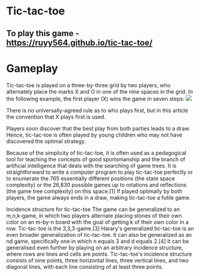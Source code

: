 # Tic-tac-toe

## To play this game - https://ruyy564.github.io/tic-tac-toe/

# Gameplay

Tic-tac-toe is played on a three-by-three grid by two players, who alternately place the marks X and O in one of the nine spaces in the grid.
In the following example, the first player (X) wins the game in seven steps:
![](https://user-images.githubusercontent.com/87094243/210337522-e1317f1a-c645-4dd7-b573-d1046aa7aa7f.png)

There is no universally-agreed rule as to who plays first, but in this article the convention that X plays first is used.

Players soon discover that the best play from both parties leads to a draw. Hence, tic-tac-toe is often played by young children who may not have discovered the optimal strategy.

Because of the simplicity of tic-tac-toe, it is often used as a pedagogical tool for teaching the concepts of good sportsmanship and the branch of artificial intelligence that deals with the searching of game trees. It is straightforward to write a computer program to play tic-tac-toe perfectly or to enumerate the 765 essentially different positions (the state space complexity) or the 26,830 possible games up to rotations and reflections (the game tree complexity) on this space.[1] If played optimally by both players, the game always ends in a draw, making tic-tac-toe a futile game.

Incidence structure for tic-tac-toe
The game can be generalized to an m,n,k-game, in which two players alternate placing stones of their own color on an m-by-n board with the goal of getting k of their own color in a row. Tic-tac-toe is the 3,3,3-game.[3] Harary's generalized tic-tac-toe is an even broader generalization of tic-tac-toe. It can also be generalized as an nd game, specifically one in which n equals 3 and d equals 2.[4] It can be generalised even further by playing on an arbitrary incidence structure, where rows are lines and cells are points. Tic-tac-toe's incidence structure consists of nine points, three horizontal lines, three vertical lines, and two diagonal lines, with each line consisting of at least three points.
